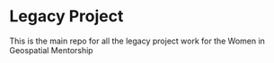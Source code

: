 # Legacy Project
This is the main repo for all the legacy project work for the Women in Geospatial Mentorship 
